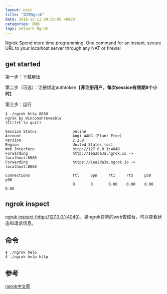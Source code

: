 ```yaml
---
layout: post
title: "实践Ngrok"
date: 2018-12-11 09:50:00 +0800
categories: 网络
tags: network Ngrok
---
```


[Ngrok](https://ngrok.com/) Spend more time programming. One command for an instant, secure URL to your localhost server through any NAT or firewal

## get started

第一步：下载解压

第二步（可选）：注册绑定authtoken【**非注册用户，每次session有效期8个小时**】

第三步：运行

```shell
$ ./ngrok http 8080
ngrok by @inconshreveable                                                                                         (Ctrl+C to quit)
                                                                                                                                  
Session Status                online                                                                                              
Account                       Angi WANG (Plan: Free)                                                                              
Version                       2.2.8                                                                                               
Region                        United States (us)                                                                                  
Web Interface                 http://127.0.0.1:4040                                                                               
Forwarding                    http://1ea2da3a.ngrok.io -> localhost:8080                                                          
Forwarding                    https://1ea2da3a.ngrok.io -> localhost:8080                                                         
                                                                                                                                  
Connections                   ttl     opn     rt1     rt5     p50     p90                                                         
                              0       0       0.00    0.00    0.00    0.00 
```

## ngrok inspect

[ngrok inspect (http://127.0.0.1:4040)](http://127.0.0.1:4040/)，是ngrok自带的web管控台，可以查看状态和请求信息。

## 命令

```shell
$ ./ngrok help
$ ./ngrok help http
```



## 参考

[ngrok中文网](http://ngrok.cn/)